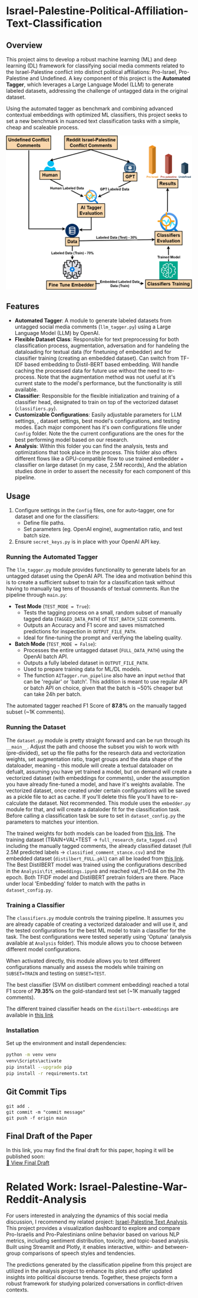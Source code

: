 # Israel-Palestine-Political-Affiliation-Text-Classification

## Overview
This project aims to develop a robust machine learning (ML) and deep learning (DL) framework for classifying social media comments related to the Israel-Palestine conflict into distinct political affiliations: Pro-Israel, Pro-Palestine and Undefined. A key component of this project is the **Automated Tagger**, which leverages a Large Language Model (LLM) to generate labeled datasets, addressing the challenge of untagged data in the original dataset.

Using the automated tagger as benchmark and combining advanced contextual embeddings with optimized ML classifiers, this project seeks to set a new benchmark in nuanced text classification tasks with a simple, cheap and scaleable process.

![Methodology](Images/methodology_scheme.png)

## Features
- **Automated Tagger**: A module to generate labeled datasets from untagged social media comments (`llm_tagger.py`) using a Large Language Model (LLM) by OpenAI.
- **Flexible Dataset Class**: Responsible for text preprocessing for both classification process, augmentation, adversation and for handeling the dataloading for textual data (for finetuning of embedder) and for classifier training (creating an embedded dataset). Can switch from TF-IDF based embedding to Distil-BERT based embedding. Will handle caching the processed data for future use without the need to re-process. Note that the augmentation method was not useful at it's current state to the model's performance, but the functionality is still available.
- **Classifier**: Responsible for the flexible initialization and training of a classifier head, designated to train on top of the vectorized dataset (`classifiers.py`).
- **Customizable Configurations**: Easily adjustable parameters for LLM settings, , dataset settings, best model's configurations, and testing modes. Each major component has it's own configurations file under `Config` folder.
Note the the current configurations are the ones for the best performing model based on our research.
- **Analysis**: Within this folder you can find the analysis, tests and optimizations that took place in the process. This folder also offers different flows like a GPU-compatible flow to use trained embedder + classifier on large dataset (in my case, 2.5M records), And the ablation studies done in order to assert the necessity for each component of this pipeline.

## Usage
1. Configure settings in the `Config` files, one for auto-tagger, one for dataset and one for the classifiers:
   - Define file paths.
   - Set parameters (eg. OpenAI engine), augmentation ratio, and test batch size.
2. Ensure `secret_keys.py` is in place with your OpenAI API key.

### Running the Automated Tagger
The `llm_tagger.py` module provides functionality to generate labels for an untagged dataset using the OpenAI API. The idea and motivation behind this is to create a sufficient subset to train for a classification task without having to manually tag tens of thousands of textual comments. Run the pipeline through `main.py`:

- **Test Mode** (`TEST_MODE = True`):
  - Tests the tagging process on a small, random subset of manually tagged data (`TAGGED_DATA_PATH`) of `TEST_BATCH_SIZE` comments.
  - Outputs an Accuracy and F1 score and saves mismatched predictions for inspection in `OUTPUT_FILE_PATH`.
  - Ideal for fine-tuning the prompt and verifying the labeling quality.
- **Batch Mode** (`TEST_MODE = False`):
  - Processes the entire untagged dataset (`FULL_DATA_PATH`) using the OpenAI batch API.
  - Outputs a fully labeled dataset in `OUTPUT_FILE_PATH`.
  - Used to prepare training data for ML/DL models.
  - The function `AITagger.run_pipeline` also have an input `method` that can be 'regular' or 'batch'. This addition is meant to use regular API or batch API on choice, given that the batch is ~50% cheaper but can take 24h per batch.

The automated tagger reached F1 Score of **87.8%** on the manually tagged subset (~1K comments).

### Running the Dataset
The `dataset.py` module is pretty straight forward and can be run through its `__main__`. Adjust the path and choose the subset you wish to work with (pre-divided), set up the file paths for the research data and vectorization weights, set augmentation ratio, traget groups and the data shape of the dataloader, meaning - this module will create a textual dataloader on defualt, assuming you have yet trained a model, but on demand will create a vectorized dataset (with embeddings for comments), under the assumption you have already fine-tuned a model, and have it's weights available. The vectorized dataset, once created under certain configurations will be saved as a pickle file to act as cache. If you'll delete this file you'll have to re-calculate the dataset. Not recommended.
This module uses the `embedder.py` module for that, and will create a dataloder fit for the classification task. Before calling a classification task be sure to set in `dataset_config.py` the parameters to matches your intention.

The trained weights for both models can be loaded from [this link](https://drive.google.com/drive/folders/1gNbb4B03qY2LVFy61dkgW_Ryf18YuRSm?usp=sharing). The training dataset (TRAIN+VAL+TEST -> `full_research_data_tagged.csv`) including the manually tagged comments, the already classified dataset (full 2.5M predicted labels -> `classified_comment_stance.csv`) and the embedded dataset (`distilbert_FULL.pkl`) can all be loaded from [this link](https://drive.google.com/drive/folders/1ifrWGB3KTyUDqPfhWipsQDPTdR64CWcH). The Best DistilBERT model was trained using the configurations described in the `Analysis\fit_embeddings.ipynb` and reached val_f1=0.84 on the 7th epoch. Both TFIDF model and DistilBERT pretrain folders are there. Place under local 'Embedding' folder to match with the paths in `dataset_config.py`.

### Training a Classifier
The `classifiers.py` module controls the training pipeline. It assumes you are already capable of creating a vectorized dataloader and will use it, and the tested configurations for the best ML model to train a classifier for the task. The best configurations were tested seperatly using 'Optuna' (analysis available at `Analysis` folder). This module allows you to choose between different model configurations.

When activated directly, this module allows you to test different configurations manually and assess the models while training on `SUBSET=TRAIN` and testing on `SUBSET=TEST`.

The best classifier (SVM on distilbert comment embedding) reached a total F1 score of **79.35%** on the gold-standard test set (~1K manually tagged comments).

The different trained classifier heads on the `distilbert-embeddings` are available in [this link](https://drive.google.com/drive/folders/12WxHUBNJqfAuy4TwynGQ85TqkggfaD2Z)

### Installation
Set up the environment and install dependencies:

```bash
python -m venv venv
venv\Scripts\activate
pip install --upgrade pip
pip install -r requirements.txt
```

## Git Commit Tips
```
git add .
git commit -m "commit message"
git push -f origin main
````

## Final Draft of the Paper
In this link, you may find the final draft for this paper, hoping it will be published soon:  
[📄 View Final Draft](https://drive.google.com/file/d/1NNCZqMsk0gYNtxtj4JviBk_mlpi88th0/view?usp=sharing)

# Related Work: Israel-Palestine-War-Reddit-Analysis
For users interested in analyzing the dynamics of this social media discussion, I recommend my related project: [Israel-Palestine Text Analysis](https://github.com/shaharoded/Israel-Palestine-War-Reddit-Analysis). This project provides a visualization dashboard to explore and compare Pro-Israelis and Pro-Palestinians online behavior based on various NLP metrics, including sentiment distribution, toxicity, and topic-based analysis. Built using Streamlit and Plotly, it enables interactive, within- and between-group comparisons of speech styles and tendencies.

The predictions generated by the classification pipeline from this project are utilized in the analysis project to enhance its plots and offer updated insights into political discourse trends. Together, these projects form a robust framework for studying polarized conversations in conflict-driven contexts.
